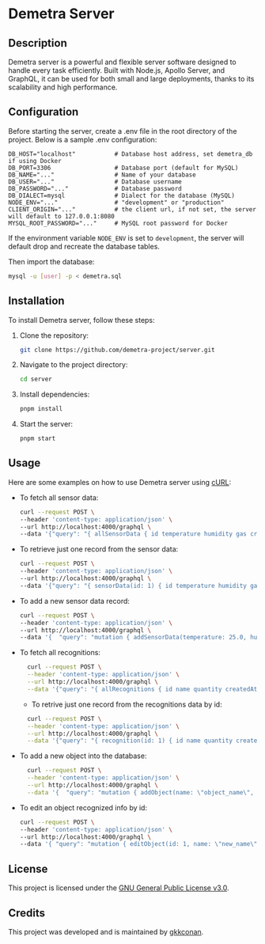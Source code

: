 # Demetra Server

## Description
Demetra server is a powerful and flexible server software designed to handle every task efficiently. Built with Node.js, Apollo Server, and GraphQL, it can be used for both small and large deployments, thanks to its scalability and high performance.

## Configuration
Before starting the server, create a .env file in the root directory of the project. Below is a sample .env configuration:
```plaintext
DB_HOST="localhost"           # Database host address, set demetra_db if using Docker
DB_PORT=3306                  # Database port (default for MySQL)
DB_NAME="..."                 # Name of your database
DB_USER="..."                 # Database username
DB_PASSWORD="..."             # Database password
DB_DIALECT=mysql              # Dialect for the database (MySQL)
NODE_ENV="..."                # "development" or "production"
CLIENT_ORIGIN="..."           # the client url, if not set, the server will default to 127.0.0.1:8080
MYSQL_ROOT_PASSWORD="..."     # MySQL root password for Docker
```
If the environment variable `NODE_ENV` is set to `development`, the server will default drop and recreate the database tables.

Then import the database:
```bash
mysql -u [user] -p < demetra.sql
```

## Installation
To install Demetra server, follow these steps:
1. Clone the repository:
   ```bash
   git clone https://github.com/demetra-project/server.git
   ```
2. Navigate to the project directory:
   ```bash
   cd server
   ```
3. Install dependencies:
   ```bash
   pnpm install
   ```
4. Start the server:
   ```bash
   pnpm start
   ```

## Usage
Here are some examples on how to use Demetra server using [cURL](https://curl.se/):

- To fetch all sensor data:
    ```bash
    curl --request POST \
    --header 'content-type: application/json' \
    --url http://localhost:4000/graphql \
    --data '{"query": "{ allSensorData { id temperature humidity gas createdAt } }" }'
    ```
- To retrieve just one record from the sensor data:
    ```bash
    curl --request POST \
    --header 'content-type: application/json' \
    --url http://localhost:4000/graphql \
    --data '{"query": "{ sensorData(id: 1) { id temperature humidity gas createdAt } }" }'
    ```
- To add a new sensor data record:
    ```bash
    curl --request POST \
    --header 'content-type: application/json' \
    --url http://localhost:4000/graphql \
    --data '{  "query": "mutation { addSensorData(temperature: 25.0, humidity: 50.0, gas: 100.0) { id temperature humidity gas createdAt } }"}'
    ```
- To fetch all recognitions:
  ```bash
    curl --request POST \
    --header 'content-type: application/json' \
    --url http://localhost:4000/graphql \
    --data '{"query": "{ allRecognitions { id name quantity createdAt } }" }'
    ```
  - To retrive just one record from the recognitions data by id:
  ```bash
    curl --request POST \
    --header 'content-type: application/json' \
    --url http://localhost:4000/graphql \
    --data '{"query": "{ recognition(id: 1) { id name quantity createdAt } }" }'
    ```
- To add a new object into the database:
  ```bash
    curl --request POST \
    --header 'content-type: application/json' \
    --url http://localhost:4000/graphql \
    --data '{  "query": "mutation { addObject(name: \"object_name\", quantity: 1) { id name quantity createdAt } }"}'
    ```
- To edit an object recognized info by id:
  ```bash
  curl --request POST \
  --header 'content-type: application/json' \
  --url http://localhost:4000/graphql \
  --data '{ "query": "mutation { editObject(id: 1, name: \"new_name\", quantity: 2) { id name quantity createdAt } }"}'
    ```

## License
This project is licensed under the [GNU General Public License v3.0](https://github.com/demetra-project/server/blob/main/LICENSE).

## Credits
This project was developed and is maintained by [gkkconan](https://github.com/gkkconan).